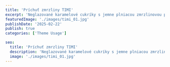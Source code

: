 ```yaml
---
title: 'Príchuť zmrzliny TIMI'
excerpt: 'Neglazované karamelové cukríky s jemne plniacou zmrzlinovou príchuťou..'
featuredImage: './images/timi_01.jpg'
publishDate: '2025-02-22'
publish: true
categories: ['Theme Usage']

seo:
  title: 'Príchuť zmrzliny TIMI'
  description: 'Neglazované karamelové cukríky s jemne plniacou zmrzlinovou príchuťou..'
  image: './images/timi_01.jpg'
---
```

